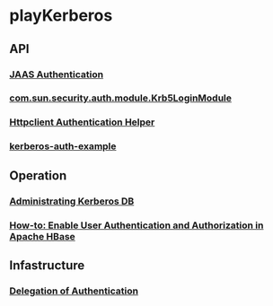 # playKerberos

## API
### [JAAS Authentication](http://download.java.net/jdk7u8/docs/technotes/guides/security/jgss/tutorials/AcnOnly.html)
### [com.sun.security.auth.module.Krb5LoginModule](http://download.java.net/jdk7u8/docs/jre/api/security/jaas/spec/com/sun/security/auth/module/Krb5LoginModule.html)
### [Httpclient Authentication Helper](https://github.com/DovAmir/httpclientAuthHelper)
### [kerberos-auth-example](https://github.com/Prussia/kerberos-auth-example)

## Operation
### [Administrating Kerberos DB](https://web.mit.edu/Kerberos/krb5-1.5/krb5-1.5.1/doc/krb5-admin/Administrating-the-Kerberos-Database.html)

### [How-to: Enable User Authentication and Authorization in Apache HBase](http://blog.cloudera.com/blog/2012/09/understanding-user-authentication-and-authorization-in-apache-hbase/)

## Infastructure
### [Delegation of Authentication](https://technet.microsoft.com/en-us/library/cc961964.aspx)
